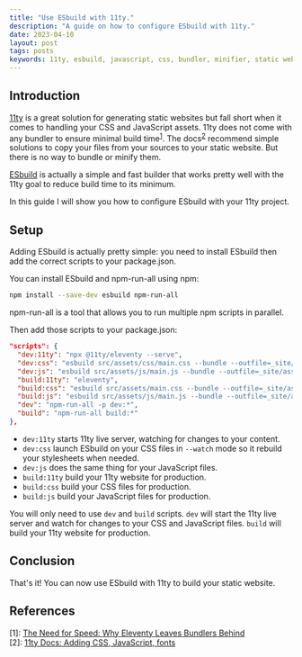 ```yaml
---
title: "Use ESbuild with 11ty."
description: "A guide on how to configure ESbuild with 11ty."
date: 2023-04-10
layout: post
tags: posts
keywords: 11ty, esbuild, javascript, css, bundler, minifier, static website, static site generator
---
```


## Introduction

[11ty](https://www.11ty.dev/) is a great solution for generating static websites but fall short when it comes to handling your CSS and JavaScript assets. 11ty does not come with any bundler to ensure minimal build time<sup>[1][1]</sup>. The docs<sup>[2][2]</sup> recommend simple solutions to copy your files from your sources to your static website. But there is no way to bundle or minify them.

[ESbuild](https://esbuild.github.io/) is actually a simple and fast builder that works pretty well with the 11ty goal to reduce build time to its minimum.

In this guide I will show you how to configure ESbuild with your 11ty project.

## Setup

Adding ESbuild is actually pretty simple: you need to install ESbuild then add the correct scripts to your package.json.

You can install ESbuild and npm-run-all using npm:
```bash
npm install --save-dev esbuild npm-run-all
```

npm-run-all is a tool that allows you to run multiple npm scripts in parallel.

Then add those scripts to your package.json:
```json
"scripts": {
  "dev:11ty": "npx @11ty/eleventy --serve",
  "dev:css": "esbuild src/assets/css/main.css --bundle --outfile=_site/assets/css/main.css --watch --sourcemap",
  "dev:js": "esbuild src/assets/js/main.js --bundle --outfile=_site/assets/js/main.js --watch --sourcemap",
  "build:11ty": "eleventy",
  "build:css": "esbuild src/assets/main.css --bundle --outfile=_site/assets/css/main.css --minify",
  "build:js": "esbuild src/assets/js/main.js --bundle --outfile=_site/assets/js/main.js --minify",
  "dev": "npm-run-all -p dev:*",
  "build": "npm-run-all build:*"
},
```

- `dev:11ty` starts 11ty live server, watching for changes to your content.
- `dev:css` launch ESbuild on your CSS files in `--watch` mode so it rebuild your stylesheets when needed.
- `dev:js` does the same thing for your JavaScript files.
- `build:11ty` build your 11ty website for production.
- `build:css` build your CSS files for production.
- `build:js` build your JavaScript files for production.

You will only need to use `dev` and `build` scripts. `dev` will start the 11ty live server and watch for changes to your CSS and JavaScript files. `build` will build your 11ty website for production.

## Conclusion

That's it! You can now use ESbuild with 11ty to build your static website.

## References

\[1\]: [The Need for Speed: Why Eleventy Leaves Bundlers Behind][1] </br>
\[2\]: [11ty Docs: Adding CSS, JavaScript, fonts][2]

[1]: https://thenewstack.io/the-need-for-speed-why-eleventy-leaves-bundlers-behind/
[2]: https://www.11ty.dev/docs/assets/
